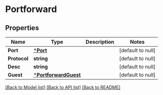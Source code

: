 # Portforward

## Properties
Name | Type | Description | Notes
------------ | ------------- | ------------- | -------------
**Port** | [***Port**](Port.md) |  | [default to null]
**Protocol** | **string** |  | [default to null]
**Desc** | **string** |  | [default to null]
**Guest** | [***PortforwardGuest**](Portforward_guest.md) |  | [default to null]

[[Back to Model list]](../README.md#documentation-for-models) [[Back to API list]](../README.md#documentation-for-api-endpoints) [[Back to README]](../README.md)


